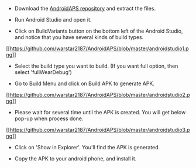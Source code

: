 * Download the [AndroidAPS repository](https://github.com/MilosKozak/AndroidAPS) and extract the files.

* Run Android Studio and open it.

* Click on BuildVariants button on the bottom left of the Android Studio, and notice that you have several kinds of build types.

[[https://github.com/warstar2187/AndroidAPS/blob/master/androidstudio1.png]]

* Select the build type you want to build. (If you want full option, then select 'fullWearDebug')

* Go to Build Menu and click on Build APK to generate APK.

[[https://github.com/warstar2187/AndroidAPS/blob/master/androidstudio2.png]]

* Please wait for several time until the APK is created. You will get below pop-up when process done.

[[https://github.com/warstar2187/AndroidAPS/blob/master/androidstudio3.png]]

* Click on 'Show in Explorer'. You'll find the APK is generated.

* Copy the APK to your android phone, and install it.